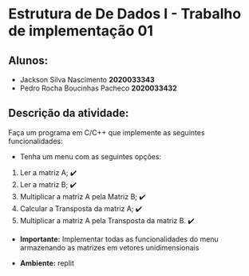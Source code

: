 # Estrutura de De Dados I - Trabalho de implementação 01

## Alunos: 
* Jackson Silva Nascimento        **2020033343**
* Pedro Rocha Boucinhas Pacheco   **2020033432**

## Descrição da atividade:

Faça um programa em C/C++ que implemente as seguintes funcionalidades:
* Tenha um menu com as seguintes opções:
1. Ler a matriz A; ✔️
2. Ler a matriz B; ✔️
3. Multiplicar a matriz A pela Matriz B; ✔️
4. Calcular a Transposta da matriz A; ✔️
5. Multiplicar a matriz A pela Transposta da matriz B. ✔️ 

* **Importante:** Implementar todas as funcionalidades do menu armazenando as matrizes em vetores unidimensionais

* **Ambiente:** replit
